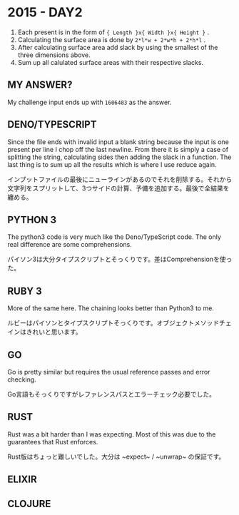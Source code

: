 # 2015 - DAY2

1. Each present is in the form of `{ Length }x{ Width }x{ Height }` .
2. Calculating the surface area is done by `2*l*w + 2*w*h + 2*h*l` .
3. After calculating surface area add slack by using the smallest of the three dimensions above.
4. Sum up all calulated surface areas with their respective slacks.

## MY ANSWER?

My challenge input ends up with `1606483` as the answer.

## DENO/TYPESCRIPT

Since the file ends with invalid input a blank string because the input is one present per line I chop off the last newline. From there it is simply a case of splitting the string, calculating sides then adding the slack in a function. The last thing is to sum up all the results which is where I use reduce again.

インプットファイルの最後にニューラインがあるのでそれを削除する。それから文字列をスプリットして、3つサイドの計算、予備を追加する。最後で全結果を纏める。

## PYTHON 3

The python3 code is very much like the Deno/TypeScript code. The only real difference are some comprehensions.

パイソン3は大分タイプスクリプトとそっくりです。差はComprehensionを使った。

## RUBY 3

More of the same here. The chaining looks better than Python3 to me.

ルビーはパイソンとタイプスクリプトそっくりです。オブジェクトメソッドチェインはきれいと思います。

## GO

Go is pretty similar but requires the usual reference passes and error checking.

Go言語もそっくりですがレファレンスパスとエラーチェック必要でした。

## RUST

Rust was a bit harder than I was expecting. Most of this was due to the guarantees that Rust enforces.

Rust版はちょっと難しいでした。大分は ~expect~ / ~unwrap~ の保証です。

## ELIXIR


## CLOJURE

